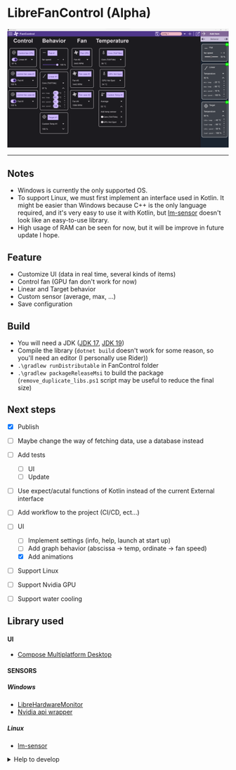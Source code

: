 # LibreFanControl (Alpha)

<img src="assets/mainPage.png" alt="app image">

------


## Notes
- Windows is currently the only supported OS.
- To support Linux, we must first implement an interface used in Kotlin. It might be easier than Windows because C++ is the only language required, and it's very easy to use it with Kotlin, but [lm-sensor](https://github.com/lm-sensors/lm-sensors) doesn't look like an easy-to-use library.
- High usage of RAM can be seen for now, but it will be improve in future update I hope.


## Feature
- Customize UI (data in real time, several kinds of items)
- Control fan (GPU fan don't work for now)
- Linear and Target behavior
- Custom sensor (average, max, ...)
- Save configuration


## Build
- You will need a JDK ([JDK 17](https://www.oracle.com/java/technologies/javase/jdk17-archive-downloads.html), [JDK 19](https://jdk.java.net/19/))
- Compile the library (`dotnet build` doesn't work for some reason, so you'll need an editor (I personally use Rider))
- `.\gradlew runDistributable` in FanControl folder
-  `.\gradlew packageReleaseMsi` to build the package (`remove_duplicate_libs.ps1` script may be useful to reduce the final size)


## Next steps

- [x] Publish
- [ ] Maybe change the way of fetching data, use a database instead
- [ ] Add tests
  - [ ] UI
  - [ ] Update
- [ ] Use expect/acutal functions of Kotlin instead of the current External interface
- [ ] Add workflow to the project (CI/CD, ect...)
- [ ] UI
  - [ ] Implement settings (info, help, launch at start up)
  - [ ] Add graph behavior (abscissa -> temp, ordinate -> fan speed)
  - [x] Add animations
- [ ] Support Linux
- [ ] Support Nvidia GPU
- [ ] Support water cooling


## Library used

#### UI
- [Compose Multiplatform Desktop](https://www.jetbrains.com/lp/compose-mpp/)
#### SENSORS
##### Windows
- [LibreHardwareMonitor](https://github.com/LibreHardwareMonitor/LibreHardwareMonitor)
- [Nvidia api wrapper](https://github.com/falahati/NvAPIWrapper)
##### Linux
- [lm-sensor](https://github.com/lm-sensors/lm-sensors)

  
<details>
<summary>Help to develop</summary>
<br/>
  
> LibreHardwareMonitor [implementation](https://github.com/lich426/FanCtrl) in C#

> Github of [compose-desktop](https://github.com/JetBrains/compose-jb)

</details>

